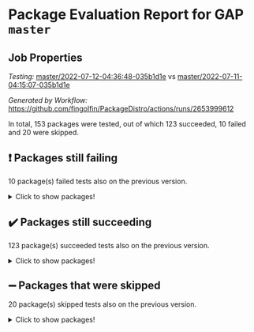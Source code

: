 # Package Evaluation Report for GAP `master`

## Job Properties

*Testing:* [master/2022-07-12-04:36:48-035b1d1e](https://github.com/fingolfin/PackageDistro/blob/data/reports/master/2022-07-12-04:36:48-035b1d1e) vs [master/2022-07-11-04:15:07-035b1d1e](https://github.com/fingolfin/PackageDistro/blob/data/reports/master/2022-07-11-04:15:07-035b1d1e)

*Generated by Workflow:* https://github.com/fingolfin/PackageDistro/actions/runs/2653999612

In total, 153 packages were tested, out of which 123 succeeded, 10 failed and 20 were skipped.

## :exclamation: Packages still failing

10 package(s) failed tests also on the previous version.
<details><summary>Click to show packages!</summary>

- fining 1.4.1 [(failure)](https://github.com/fingolfin/PackageDistro/runs/7294973811?check_suite_focus=true)
- francy 1.2.4 [(failure)](https://github.com/fingolfin/PackageDistro/runs/7294974186?check_suite_focus=true)
- hap 1.44 [(failure)](https://github.com/fingolfin/PackageDistro/runs/7294974918?check_suite_focus=true)
- packagemanager 1.2 [(failure)](https://github.com/fingolfin/PackageDistro/runs/7294976668?check_suite_focus=true)
- qpa 1.33 [(failure)](https://github.com/fingolfin/PackageDistro/runs/7294977000?check_suite_focus=true)
- rcwa 4.6.4 [(failure)](https://github.com/fingolfin/PackageDistro/runs/7294977141?check_suite_focus=true)
- recog 1.3.2 [(failure)](https://github.com/fingolfin/PackageDistro/runs/7294977258?check_suite_focus=true)
- semigroups 4.0.0 [(failure)](https://github.com/fingolfin/PackageDistro/runs/7294977533?check_suite_focus=true)
- ugaly 4.0.2 [(failure)](https://github.com/fingolfin/PackageDistro/runs/7294978368?check_suite_focus=true)
- yangbaxter 0.10.0 [(failure)](https://github.com/fingolfin/PackageDistro/runs/7294978746?check_suite_focus=true)
</details>

## :heavy_check_mark: Packages still succeeding

123 package(s) succeeded tests also on the previous version.
<details><summary>Click to show packages!</summary>

- ace 5.4 [(success)](https://github.com/fingolfin/PackageDistro/runs/7294971875?check_suite_focus=true)
- aclib 1.3.2 [(success)](https://github.com/fingolfin/PackageDistro/runs/7294971923?check_suite_focus=true)
- agt 0.2 [(success)](https://github.com/fingolfin/PackageDistro/runs/7294971960?check_suite_focus=true)
- alnuth 3.2.1 [(success)](https://github.com/fingolfin/PackageDistro/runs/7294972079?check_suite_focus=true)
- anupq 3.2.6 [(success)](https://github.com/fingolfin/PackageDistro/runs/7294972117?check_suite_focus=true)
- atlasrep 2.1.2 [(success)](https://github.com/fingolfin/PackageDistro/runs/7294972150?check_suite_focus=true)
- autodoc 2022.07.10 [(success)](https://github.com/fingolfin/PackageDistro/runs/7294972188?check_suite_focus=true)
- automata 1.15 [(success)](https://github.com/fingolfin/PackageDistro/runs/7294972223?check_suite_focus=true)
- automgrp 1.3.2 [(success)](https://github.com/fingolfin/PackageDistro/runs/7294972264?check_suite_focus=true)
- autpgrp 1.10.2 [(success)](https://github.com/fingolfin/PackageDistro/runs/7294972287?check_suite_focus=true)
- cap 2022.06-05 [(success)](https://github.com/fingolfin/PackageDistro/runs/7294972316?check_suite_focus=true)
- caratinterface 2.3.3 [(success)](https://github.com/fingolfin/PackageDistro/runs/7294972362?check_suite_focus=true)
- cddinterface 2020.06.24 [(success)](https://github.com/fingolfin/PackageDistro/runs/7294972387?check_suite_focus=true)
- circle 1.6.5 [(success)](https://github.com/fingolfin/PackageDistro/runs/7294972430?check_suite_focus=true)
- classicpres 1.22 [(success)](https://github.com/fingolfin/PackageDistro/runs/7294972471?check_suite_focus=true)
- cohomolo 1.6.10 [(success)](https://github.com/fingolfin/PackageDistro/runs/7294972510?check_suite_focus=true)
- congruence 1.2.4 [(success)](https://github.com/fingolfin/PackageDistro/runs/7294972547?check_suite_focus=true)
- corelg 1.56 [(success)](https://github.com/fingolfin/PackageDistro/runs/7294972587?check_suite_focus=true)
- crime 1.6 [(success)](https://github.com/fingolfin/PackageDistro/runs/7294972619?check_suite_focus=true)
- crisp 1.4.5 [(success)](https://github.com/fingolfin/PackageDistro/runs/7294972674?check_suite_focus=true)
- crypting 0.10 [(success)](https://github.com/fingolfin/PackageDistro/runs/7294972728?check_suite_focus=true)
- cryst 4.1.24 [(success)](https://github.com/fingolfin/PackageDistro/runs/7294972787?check_suite_focus=true)
- crystcat 1.1.9 [(success)](https://github.com/fingolfin/PackageDistro/runs/7294972850?check_suite_focus=true)
- ctbllib 1.3.4 [(success)](https://github.com/fingolfin/PackageDistro/runs/7294972915?check_suite_focus=true)
- cubefree 1.19 [(success)](https://github.com/fingolfin/PackageDistro/runs/7294972970?check_suite_focus=true)
- curlinterface 2.2.2 [(success)](https://github.com/fingolfin/PackageDistro/runs/7294973045?check_suite_focus=true)
- cvec 2.7.5 [(success)](https://github.com/fingolfin/PackageDistro/runs/7294973169?check_suite_focus=true)
- datastructures 0.2.7 [(success)](https://github.com/fingolfin/PackageDistro/runs/7294973262?check_suite_focus=true)
- deepthought 1.0.5 [(success)](https://github.com/fingolfin/PackageDistro/runs/7294973343?check_suite_focus=true)
- design 1.7 [(success)](https://github.com/fingolfin/PackageDistro/runs/7294973412?check_suite_focus=true)
- difsets 2.3.1 [(success)](https://github.com/fingolfin/PackageDistro/runs/7294973485?check_suite_focus=true)
- digraphs 1.5.3 [(success)](https://github.com/fingolfin/PackageDistro/runs/7294973537?check_suite_focus=true)
- edim 1.3.5 [(success)](https://github.com/fingolfin/PackageDistro/runs/7294973585?check_suite_focus=true)
- example 4.3.1 [(success)](https://github.com/fingolfin/PackageDistro/runs/7294973621?check_suite_focus=true)
- factint 1.6.3 [(success)](https://github.com/fingolfin/PackageDistro/runs/7294973676?check_suite_focus=true)
- ferret 1.0.8 [(success)](https://github.com/fingolfin/PackageDistro/runs/7294973725?check_suite_focus=true)
- fga 1.4.0 [(success)](https://github.com/fingolfin/PackageDistro/runs/7294973758?check_suite_focus=true)
- float 1.0.3 [(success)](https://github.com/fingolfin/PackageDistro/runs/7294973863?check_suite_focus=true)
- format 1.4.3 [(success)](https://github.com/fingolfin/PackageDistro/runs/7294973936?check_suite_focus=true)
- forms 1.2.8 [(success)](https://github.com/fingolfin/PackageDistro/runs/7294974016?check_suite_focus=true)
- fplsa 1.2.5 [(success)](https://github.com/fingolfin/PackageDistro/runs/7294974078?check_suite_focus=true)
- fr 2.4.8 [(success)](https://github.com/fingolfin/PackageDistro/runs/7294974134?check_suite_focus=true)
- fwtree 1.3 [(success)](https://github.com/fingolfin/PackageDistro/runs/7294974256?check_suite_focus=true)
- gbnp 1.0.5 [(success)](https://github.com/fingolfin/PackageDistro/runs/7294974323?check_suite_focus=true)
- generalizedmorphismsforcap 2022.05-01 [(success)](https://github.com/fingolfin/PackageDistro/runs/7294974404?check_suite_focus=true)
- genss 1.6.6 [(success)](https://github.com/fingolfin/PackageDistro/runs/7294974472?check_suite_focus=true)
- gradedringforhomalg 2022.06-01 [(success)](https://github.com/fingolfin/PackageDistro/runs/7294974570?check_suite_focus=true)
- grape 4.8.5 [(success)](https://github.com/fingolfin/PackageDistro/runs/7294974638?check_suite_focus=true)
- groupoids 1.69 [(success)](https://github.com/fingolfin/PackageDistro/runs/7294974710?check_suite_focus=true)
- grpconst 2.6.2 [(success)](https://github.com/fingolfin/PackageDistro/runs/7294974784?check_suite_focus=true)
- guarana 0.96.3 [(success)](https://github.com/fingolfin/PackageDistro/runs/7294974826?check_suite_focus=true)
- guava 3.16 [(success)](https://github.com/fingolfin/PackageDistro/runs/7294974877?check_suite_focus=true)
- hapcryst 0.1.14 [(success)](https://github.com/fingolfin/PackageDistro/runs/7294974966?check_suite_focus=true)
- hecke 1.5.3 [(success)](https://github.com/fingolfin/PackageDistro/runs/7294975021?check_suite_focus=true)
- help 3.5 [(success)](https://github.com/fingolfin/PackageDistro/runs/7294975076?check_suite_focus=true)
- idrel 2.44 [(success)](https://github.com/fingolfin/PackageDistro/runs/7294975123?check_suite_focus=true)
- images 1.3.1 [(success)](https://github.com/fingolfin/PackageDistro/runs/7294975168?check_suite_focus=true)
- intpic 0.3.0 [(success)](https://github.com/fingolfin/PackageDistro/runs/7294975214?check_suite_focus=true)
- io 4.7.2 [(success)](https://github.com/fingolfin/PackageDistro/runs/7294975281?check_suite_focus=true)
- irredsol 1.4.3 [(success)](https://github.com/fingolfin/PackageDistro/runs/7294975337?check_suite_focus=true)
- json 2.1.0 [(success)](https://github.com/fingolfin/PackageDistro/runs/7294975390?check_suite_focus=true)
- jupyterkernel 1.4.1 [(success)](https://github.com/fingolfin/PackageDistro/runs/7294975430?check_suite_focus=true)
- jupyterviz 1.5.1 [(success)](https://github.com/fingolfin/PackageDistro/runs/7294975480?check_suite_focus=true)
- kan 1.34 [(success)](https://github.com/fingolfin/PackageDistro/runs/7294975521?check_suite_focus=true)
- kbmag 1.5.9 [(success)](https://github.com/fingolfin/PackageDistro/runs/7294975562?check_suite_focus=true)
- laguna 3.9.5 [(success)](https://github.com/fingolfin/PackageDistro/runs/7294975607?check_suite_focus=true)
- liealgdb 2.2.1 [(success)](https://github.com/fingolfin/PackageDistro/runs/7294975668?check_suite_focus=true)
- liepring 2.6 [(success)](https://github.com/fingolfin/PackageDistro/runs/7294975736?check_suite_focus=true)
- liering 2.4.2 [(success)](https://github.com/fingolfin/PackageDistro/runs/7294975798?check_suite_focus=true)
- linearalgebraforcap 2022.06-03 [(success)](https://github.com/fingolfin/PackageDistro/runs/7294975859?check_suite_focus=true)
- loops 3.4.1 [(success)](https://github.com/fingolfin/PackageDistro/runs/7294975912?check_suite_focus=true)
- lpres 1.0.3 [(success)](https://github.com/fingolfin/PackageDistro/runs/7294975973?check_suite_focus=true)
- majoranaalgebras 1.4 [(success)](https://github.com/fingolfin/PackageDistro/runs/7294976016?check_suite_focus=true)
- mapclass 1.4.5 [(success)](https://github.com/fingolfin/PackageDistro/runs/7294976062?check_suite_focus=true)
- matgrp 0.64 [(success)](https://github.com/fingolfin/PackageDistro/runs/7294976103?check_suite_focus=true)
- modisom 2.5.2 [(success)](https://github.com/fingolfin/PackageDistro/runs/7294976141?check_suite_focus=true)
- modulepresentationsforcap 2022.05-03 [(success)](https://github.com/fingolfin/PackageDistro/runs/7294976196?check_suite_focus=true)
- monoidalcategories 2022.06-07 [(success)](https://github.com/fingolfin/PackageDistro/runs/7294976242?check_suite_focus=true)
- nconvex 2020.11-04 [(success)](https://github.com/fingolfin/PackageDistro/runs/7294976284?check_suite_focus=true)
- nilmat 1.4.1 [(success)](https://github.com/fingolfin/PackageDistro/runs/7294976338?check_suite_focus=true)
- nock 1.5 [(success)](https://github.com/fingolfin/PackageDistro/runs/7294976389?check_suite_focus=true)
- normalizinterface 1.3.3 [(success)](https://github.com/fingolfin/PackageDistro/runs/7294976438?check_suite_focus=true)
- nq 2.5.8 [(success)](https://github.com/fingolfin/PackageDistro/runs/7294976479?check_suite_focus=true)
- numericalsgps 1.3.0 [(success)](https://github.com/fingolfin/PackageDistro/runs/7294976521?check_suite_focus=true)
- openmath 11.5.1 [(success)](https://github.com/fingolfin/PackageDistro/runs/7294976566?check_suite_focus=true)
- orb 4.8.4 [(success)](https://github.com/fingolfin/PackageDistro/runs/7294976618?check_suite_focus=true)
- patternclass 2.4.2 [(success)](https://github.com/fingolfin/PackageDistro/runs/7294976709?check_suite_focus=true)
- permut 2.0.4 [(success)](https://github.com/fingolfin/PackageDistro/runs/7294976751?check_suite_focus=true)
- polenta 1.3.10 [(success)](https://github.com/fingolfin/PackageDistro/runs/7294976795?check_suite_focus=true)
- polymaking 0.8.6 [(success)](https://github.com/fingolfin/PackageDistro/runs/7294976841?check_suite_focus=true)
- primgrp 3.4.2 [(success)](https://github.com/fingolfin/PackageDistro/runs/7294976889?check_suite_focus=true)
- profiling 2.5.0 [(success)](https://github.com/fingolfin/PackageDistro/runs/7294976955?check_suite_focus=true)
- quagroup 1.8.3 [(success)](https://github.com/fingolfin/PackageDistro/runs/7294977047?check_suite_focus=true)
- radiroot 2.9 [(success)](https://github.com/fingolfin/PackageDistro/runs/7294977091?check_suite_focus=true)
- rds 1.8 [(success)](https://github.com/fingolfin/PackageDistro/runs/7294977210?check_suite_focus=true)
- repndecomp 1.2.1 [(success)](https://github.com/fingolfin/PackageDistro/runs/7294977310?check_suite_focus=true)
- repsn 3.1.0 [(success)](https://github.com/fingolfin/PackageDistro/runs/7294977380?check_suite_focus=true)
- resclasses 4.7.2 [(success)](https://github.com/fingolfin/PackageDistro/runs/7294977437?check_suite_focus=true)
- scscp 2.3.1 [(success)](https://github.com/fingolfin/PackageDistro/runs/7294977489?check_suite_focus=true)
- sglppow 2.2 [(success)](https://github.com/fingolfin/PackageDistro/runs/7294977598?check_suite_focus=true)
- sgpviz 0.999.5 [(success)](https://github.com/fingolfin/PackageDistro/runs/7294977669?check_suite_focus=true)
- simpcomp 2.1.14 [(success)](https://github.com/fingolfin/PackageDistro/runs/7294977723?check_suite_focus=true)
- singular 2020.12.18 [(success)](https://github.com/fingolfin/PackageDistro/runs/7294977779?check_suite_focus=true)
- sla 1.5.3 [(success)](https://github.com/fingolfin/PackageDistro/runs/7294977839?check_suite_focus=true)
- smallgrp 1.5 [(success)](https://github.com/fingolfin/PackageDistro/runs/7294977883?check_suite_focus=true)
- smallsemi 0.6.13 [(success)](https://github.com/fingolfin/PackageDistro/runs/7294977928?check_suite_focus=true)
- sonata 2.9.4 [(success)](https://github.com/fingolfin/PackageDistro/runs/7294977987?check_suite_focus=true)
- sophus 1.25 [(success)](https://github.com/fingolfin/PackageDistro/runs/7294978037?check_suite_focus=true)
- spinsym 1.5.2 [(success)](https://github.com/fingolfin/PackageDistro/runs/7294978082?check_suite_focus=true)
- symbcompcc 1.3.2 [(success)](https://github.com/fingolfin/PackageDistro/runs/7294978126?check_suite_focus=true)
- thelma 1.3 [(success)](https://github.com/fingolfin/PackageDistro/runs/7294978186?check_suite_focus=true)
- tomlib 1.2.9 [(success)](https://github.com/fingolfin/PackageDistro/runs/7294978237?check_suite_focus=true)
- toric 1.9.5 [(success)](https://github.com/fingolfin/PackageDistro/runs/7294978276?check_suite_focus=true)
- transgrp 3.6.2 [(success)](https://github.com/fingolfin/PackageDistro/runs/7294978314?check_suite_focus=true)
- unipot 1.5 [(success)](https://github.com/fingolfin/PackageDistro/runs/7294978415?check_suite_focus=true)
- unitlib 4.1.0 [(success)](https://github.com/fingolfin/PackageDistro/runs/7294978460?check_suite_focus=true)
- utils 0.74 [(success)](https://github.com/fingolfin/PackageDistro/runs/7294978500?check_suite_focus=true)
- uuid 0.7 [(success)](https://github.com/fingolfin/PackageDistro/runs/7294978543?check_suite_focus=true)
- walrus 0.9991 [(success)](https://github.com/fingolfin/PackageDistro/runs/7294978583?check_suite_focus=true)
- wedderga 4.10.2 [(success)](https://github.com/fingolfin/PackageDistro/runs/7294978628?check_suite_focus=true)
- xmod 2.88 [(success)](https://github.com/fingolfin/PackageDistro/runs/7294978662?check_suite_focus=true)
- xmodalg 1.22 [(success)](https://github.com/fingolfin/PackageDistro/runs/7294978703?check_suite_focus=true)
- zeromqinterface 0.13 [(success)](https://github.com/fingolfin/PackageDistro/runs/7294978791?check_suite_focus=true)
</details>

## :heavy_minus_sign: Packages that were skipped

20 package(s) skipped tests also on the previous version.
<details><summary>Click to show packages!</summary>

- 4ti2interface 2022.03-01 [(skipped)](https://github.com/fingolfin/PackageDistro/runs/7294886831?check_suite_focus=true)
- browse 1.8.14 [(skipped)](https://github.com/fingolfin/PackageDistro/runs/7294886831?check_suite_focus=true)
- examplesforhomalg 2022.03-01 [(skipped)](https://github.com/fingolfin/PackageDistro/runs/7294886831?check_suite_focus=true)
- gapdoc 1.6.5 [(skipped)](https://github.com/fingolfin/PackageDistro/runs/7294886831?check_suite_focus=true)
- gauss 2022.03-01 [(skipped)](https://github.com/fingolfin/PackageDistro/runs/7294886831?check_suite_focus=true)
- gaussforhomalg 2022.03-01 [(skipped)](https://github.com/fingolfin/PackageDistro/runs/7294886831?check_suite_focus=true)
- gradedmodules 2022.03-01 [(skipped)](https://github.com/fingolfin/PackageDistro/runs/7294886831?check_suite_focus=true)
- homalg 2022.03-01 [(skipped)](https://github.com/fingolfin/PackageDistro/runs/7294886831?check_suite_focus=true)
- homalgtocas 2022.03-01 [(skipped)](https://github.com/fingolfin/PackageDistro/runs/7294886831?check_suite_focus=true)
- io_forhomalg 2022.03-01 [(skipped)](https://github.com/fingolfin/PackageDistro/runs/7294886831?check_suite_focus=true)
- itc 1.5.1 [(skipped)](https://github.com/fingolfin/PackageDistro/runs/7294886831?check_suite_focus=true)
- localizeringforhomalg 2022.03-01 [(skipped)](https://github.com/fingolfin/PackageDistro/runs/7294886831?check_suite_focus=true)
- matricesforhomalg 2022.06-01 [(skipped)](https://github.com/fingolfin/PackageDistro/runs/7294886831?check_suite_focus=true)
- modules 2022.03-01 [(skipped)](https://github.com/fingolfin/PackageDistro/runs/7294886831?check_suite_focus=true)
- polycyclic 2.16 [(skipped)](https://github.com/fingolfin/PackageDistro/runs/7294886831?check_suite_focus=true)
- ringsforhomalg 2022.04-01 [(skipped)](https://github.com/fingolfin/PackageDistro/runs/7294886831?check_suite_focus=true)
- sco 2022.03-01 [(skipped)](https://github.com/fingolfin/PackageDistro/runs/7294886831?check_suite_focus=true)
- toolsforhomalg 2022.05-01 [(skipped)](https://github.com/fingolfin/PackageDistro/runs/7294886831?check_suite_focus=true)
- toricvarieties 2022.03.23 [(skipped)](https://github.com/fingolfin/PackageDistro/runs/7294886831?check_suite_focus=true)
- xgap 4.31 [(skipped)](https://github.com/fingolfin/PackageDistro/runs/7294886831?check_suite_focus=true)
</details>

